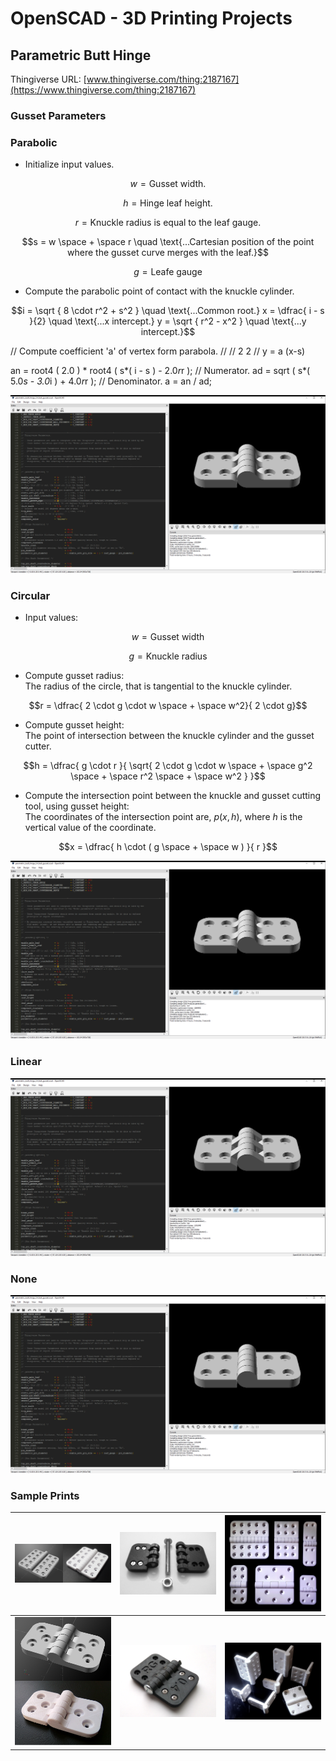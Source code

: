 # OpenSCAD - 3D Printing Projects

## Parametric Butt Hinge
Thingiverse URL: [www.thingiverse.com/thing:2187167](https://www.thingiverse.com/thing:2187167)
### Gusset Parameters

### Parabolic

- Initialize input values.

$$w = \text{Gusset width.}$$

$$h = \text{Hinge leaf height.}$$

$$r = \text{Knuckle radius is equal to the leaf gauge.}$$

$$s = w \space + \space r \quad \text{...Cartesian position of the point where the gusset curve merges with the leaf.}$$

$$g = \text{Leafe gauge}$$

- Compute the parabolic point of contact with the knuckle cylinder.

```math
i  = \sqrt { 8 \cdot r^2 + s^2 } \quad \text{...Common root.}


x  = \dfrac{ i - s }{2} \quad \text{...x intercept.}


y  = \sqrt { r^2 - x^2 } \quad \text{...y intercept.}
```

// Compute coefficient 'a' of vertex form parabola.
//
//      2      2 
// y = a  (x-s)

an = root4 ( 2.0 ) * root4 ( s*( i - s ) - 2.0*r*r );   // Numerator.
ad = sqrt ( s*( 5.0*s - 3.0*i ) + 4.0*r*r );            // Denominator.
a  = an / ad;  

![Image](images/parametric_hinge/Parabolic.PNG)

### Circular

- Input values:

$$w = \text{Gusset width}$$

$$g = \text{Knuckle radius}$$

- Compute gusset radius:<br>
  The radius of the circle, that is tangential to the knuckle cylinder.

$$r = \dfrac{ 2 \cdot g \cdot w \space + \space w^2}{ 2 \cdot g}$$

- Compute gusset height:<br>
  The point of intersection between the knuckle cylinder and the gusset cutter.

$$h = \dfrac{ g \cdot r }{ \sqrt{ 2 \cdot g \cdot w \space + \space g^2 \space + \space r^2 \space + \space w^2 } }$$

- Compute the intersection point between the knuckle and gusset cutting tool, using gusset height:<br>
  The coordinates of the intersection point are, $p(x,h)$, where $h$ is the vertical value of the coordinate.

$$x = \dfrac{ h \cdot ( g \space + \space w ) }{ r }$$

![Image](images/parametric_hinge/Circular.PNG)

### Linear
![Image](images/parametric_hinge/Linear.PNG)

### None
![Image](images/parametric_hinge/None.PNG)

### Sample Prints
| ![Image](images/parametric_hinge/composite_1_0.PNG) | ![Image](images/parametric_hinge/photo_4_0.png) | ![Image](images/parametric_hinge/photo_1_0.png) |
| - | - | - |
| ![Image](images/parametric_hinge/composite_2_0.PNG) | ![Image](images/parametric_hinge/photo_3_0.png) | ![Image](images/parametric_hinge/photo_2_0.png) |







  

